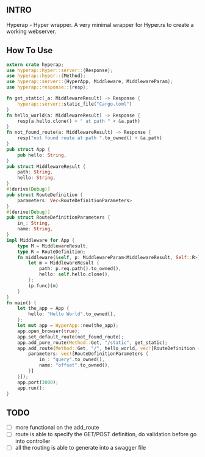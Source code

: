## INTRO
Hyperap - Hyper wrapper. A very minimal wrapper for Hyper.rs to create a working webserver. 

## How To Use
~~~rs
extern crate hyperap;
use hyperap::hyper::server::{Response};
use hyperap::hyper::{Method};
use hyperap::server::{HyperApp, Middleware, MiddlewareParam};
use hyperap::response::{resp};

fn get_static(_a: MiddlewareResult) -> Response {
    hyperap::server::static_file("Cargo.toml")
}
fn hello_world(a: MiddlewareResult) -> Response {
    resp(a.hello.clone() + " at path " + &a.path)
}
fn not_found_route(a: MiddlewareResult) -> Response {
    resp("not found route at path ".to_owned() + &a.path)
}
pub struct App {
    pub hello: String,
}
pub struct MiddlewareResult {
    path: String,
    hello: String,
}
#[derive(Debug)]
pub struct RouteDefinition {
    parameters: Vec<RouteDefinitionParameters>
}
#[derive(Debug)]
pub struct RouteDefinitionParameters {
    in_: String,
    name: String,
}
impl Middleware for App {
    type M = MiddlewareResult;
    type R = RouteDefinition;
    fn middleware(&self, p: MiddlewareParam<MiddlewareResult, Self::R>) -> Response {
        let m = MiddlewareResult {
            path: p.req.path().to_owned(),
            hello: self.hello.clone(),
        };
        (p.func)(m)
    }
}
fn main() {
    let the_app = App {
        hello: "Hello World".to_owned(),
    };
    let mut app = HyperApp::new(the_app);
    app.open_browser(true);
    app.set_default_route(not_found_route);
    app.add_pure_route(Method::Get, "/static", get_static);
    app.add_route(Method::Get, "/", hello_world, vec![RouteDefinition {
        parameters: vec![RouteDefinitionParameters {
            in_: "query".to_owned(),
            name: "offset".to_owned(),
        }]
    }]);
    app.port(3000);
    app.run();
}
~~~

## TODO
- [ ] more functional on the add_route
- [ ] route is able to specify the GET/POST definition, do validation before go into controller
- [ ] all the routing is able to generate into a swagger file